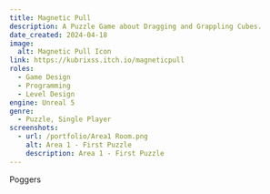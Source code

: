 ```yaml
---
title: Magnetic Pull
description: A Puzzle Game about Dragging and Grappling Cubes.
date_created: 2024-04-18
image:
  alt: Magnetic Pull Icon
link: https://kubrixss.itch.io/magneticpull
roles:
  - Game Design
  - Programming
  - Level Design
engine: Unreal 5
genre:
  - Puzzle, Single Player
screenshots:
  - url: /portfolio/Area1 Room.png
    alt: Area 1 - First Puzzle
    description: Area 1 - First Puzzle
---
```

Poggers
